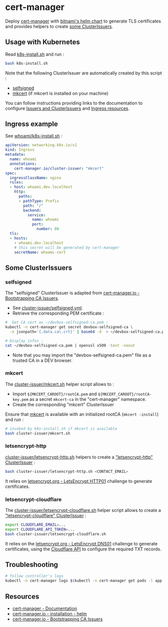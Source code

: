 # cert-manager

Deploy [cert-manager](https://cert-manager.io/) with [bitnami's helm chart](https://bitnami.com/stack/cert-manager/helm) to generate TLS certificates and provides helpers to create [some ClusterIssuers](#some-clusterissuers).

## Usage with Kubernetes

Read [k8s-install.sh](k8s-install.sh) and run :

```bash
bash k8s-install.sh
```

Note that the following ClusterIssuer are automatically created by this script :

* [selfsigned](#selfsigned)
* [mkcert](#mkcert) (if mkcert is installed on your machine)


You can follow instructions providing links to the documentation to configure [Issuers and ClusterIssuers](https://cert-manager.io/docs/concepts/issuer/) and [Ingress resources](https://cert-manager.io/docs/tutorials/acme/nginx-ingress/#step-7---deploy-a-tls-ingress-resource).

## Ingress example

See [whoami/k8s-install.sh](../whoami/k8s-install.sh) :

```yaml
apiVersion: networking.k8s.io/v1
kind: Ingress
metadata:
  name: whoami
  annotations:
    cert-manager.io/cluster-issuer: "mkcert"
spec:
  ingressClassName: nginx
  rules:
  - host: whoami.dev.localhost
    http:
      paths:
      - pathType: Prefix
        path: "/"
        backend:
          service:
            name: whoami
            port:
              number: 80
  tls:
  - hosts:
    - whoami.dev.localhost
    # this secret will be generated by cert-manager
    secretName: whoami-cert
```

## Some ClusterIssuers

### selfsigned

The "selfsigned" ClusterIssuer is adapted from [cert-manager.io - Bootstrapping CA Issuers](https://cert-manager.io/docs/configuration/selfsigned/#bootstrapping-ca-issuers).

* See [cluster-issuer/selfsigned.yml](cluster-issuer/selfsigned.yml).
* Retrieve the corresponding PEM certificate :

```bash
#  Get CA cert as ~/devbox-selfsigned-ca.pem :
kubectl -n cert-manager get secret devbox-selfsigned-ca \
  -o jsonpath='{.data.ca\.crt}' | base64 -d  > ~/devbox-selfsigned-ca.pem

# Display infos :
cat ~/devbox-selfsigned-ca.pem | openssl x509 -text -noout
```

* Note that you may import the "devbox-selfsigned-ca.pem" file as a trusted CA in a DEV browser.

### mkcert

The [cluster-issuer/mkcert.sh](cluster-issuer/mkcert.sh) helper script allows to :

- Import `${MKCERT_CAROOT}/rootCA.pem` and `${MKCERT_CAROOT}/rootCA-key.pem` as a secret `mkcert-ca` in the "cert-manager" namespace.
- Create the corresponding "mkcert" ClusterIssuer

Ensure that [mkcert](https://github.com/FiloSottile/mkcert) is available with an initialized rootCA (`mkcert -install`) and run :

```bash
# invoked by k8s-install.sh if mkcert is available
bash cluster-issuer/mkcert.sh
```

### letsencrypt-http

[cluster-issuer/letsencrypt-http.sh](cluster-issuer/letsencrypt-http.sh) helpers to create a ["letsencrypt-http" ClusterIssuer](https://cert-manager.io/docs/configuration/acme/http01/) :

```bash
bash cluster-issuer/letsencrypt-http.sh <CONTACT_EMAIL>
```

It relies on [letsencrypt.org - LetsEncrypt HTTP01](https://letsencrypt.org/fr/docs/challenge-types/#challenge-http-01) challenge to generate certificates.

### letsencrypt-cloudflare

The [cluster-issuer/letsencrypt-cloudflare.sh](cluster-issuer/letsencrypt-cloudflare.sh) helper script allows to create a ["letsencrypt-cloudflare" ClusterIssuer](https://cert-manager.io/docs/configuration/acme/dns01/cloudflare/) :

```bash
export CLOUDFLARE_EMAIL=...
export CLOUDFLARE_API_TOKEN=...
bash cluster-issuer/letsencrypt-cloudflare.sh
```

It relies on the [letsencrypt.org - LetsEncrypt DNS01](https://letsencrypt.org/fr/docs/challenge-types/#challenge-dns-01) challenge to generate certificates, using the [Cloudflare API](https://developers.cloudflare.com/api/) to configure the required TXT records.

## Troubleshooting

```bash
# follow controller's logs
kubectl -n cert-manager logs $(kubectl -n cert-manager get pods -l app.kubernetes.io/component=controller -o name) -f
```

## Resources

* [cert-manager - Documentation](https://cert-manager.io/docs/)
* [cert-manager.io - installation - helm](https://cert-manager.io/docs/installation/helm/)
* [cert-manager.io - Bootstrapping CA Issuers](https://cert-manager.io/docs/configuration/selfsigned/#bootstrapping-ca-issuers)
